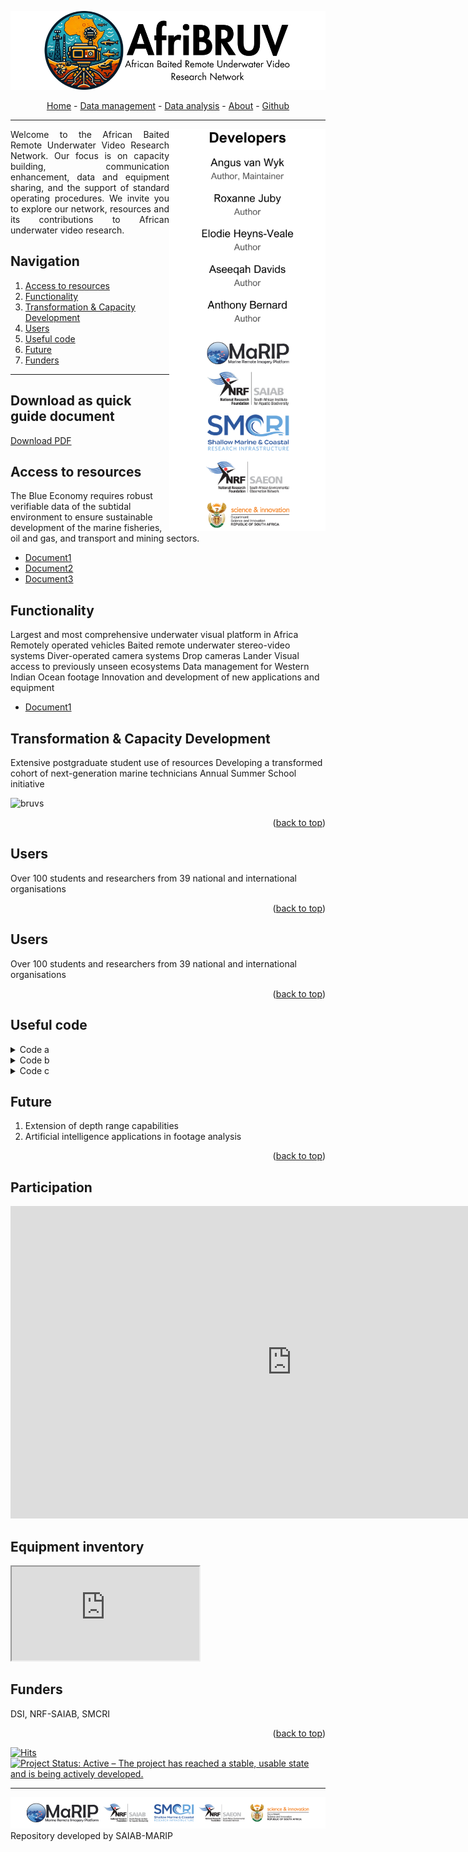 <a name="readme-top"></a>


![Mar-RIP](/assets/img/afribruv_250.png)

<!--
<a href="https://aimeos.org/">
    <img src="/assets/img/afribruv.png" alt="Logo" title="afribruv" align="center" height="300" />
</a>
-->



<div align="center">
<a href="https://afribruv.github.io/">Home</a> - 
<a href="https://nrf-saiab-marip.github.io/Data-management/">Data management</a> - 
<a href="https://afribruv.github.io/about/">Data analysis</a> - 
<a href="https://afribruv.github.io/about/">About</a> - 
<a href="https://github.com/AfriBRUV/afribruv.github.io">Github</a>
</div>


---

<img align="right" alt="GIF" src="/assets/img/developers_2.png" width="250" />

<p align="justify"> 
Welcome to the African Baited Remote Underwater Video Research Network. Our focus is on capacity building, communication enhancement, data and equipment sharing, and the support of standard operating procedures. We invite you to explore our network, resources and its contributions to African underwater video research.
</p>

## Navigation 

1. [Access to resources](https://afribruv.github.io/#access_to_resources)
2. [Functionality](https://nrf-saiab-marip.github.io/#functionality)
3. [Transformation & Capacity Development](https://nrf-saiab-marip.github.io/#transformation--capacity-development)
4. [Users](https://nrf-saiab-marip.github.io/#users)
5. [Useful code](https://nrf-saiab-marip.github.io/#useful-code)
6. [Future](https://nrf-saiab-marip.github.io/#future)
7. [Funders](https://nrf-saiab-marip.github.io/#funders)

***
## Download as quick guide document

[Download PDF](https://github.com/AfriBRUV/afribruv.github.io/blob/117e5299cc041db2ece1c0af3063c60f657abfd9/assets/NRF-SAIAB-MARIP.pdf)


## Access to resources

The Blue Economy requires robust verifiable data of the subtidal environment to ensure sustainable development of the marine fisheries, oil and gas, and transport and mining sectors.

- [Document1](https://github.com/GlobalArchiveManual/CheckEM/blob/d080bfcdda1462d5d5838a217f45ebf07656aba4/Manuals/CheckEM_user_guide.pdf)
- [Document2](https://github.com/GlobalArchiveManual/CheckEM/blob/d080bfcdda1462d5d5838a217f45ebf07656aba4/Manuals/CheckEM_user_guide.pdf)
- [Document3](https://github.com/AfriBRUV/afribruv.github.io/blob/95c63abab6b1cf301523b2bfddcad01666158a4c/assets/img/LangloisGoetzeetal.2020.pdf)


## Functionality
Largest and most comprehensive underwater visual platform in Africa
Remotely operated vehicles
Baited remote underwater stereo-video systems
Diver-operated camera systems
Drop cameras
Lander
Visual access to previously unseen ecosystems
Data management for Western Indian Ocean footage
Innovation and development of new applications and equipment
    
- [Document1](https://github.com/GlobalArchiveManual/CheckEM/blob/d080bfcdda1462d5d5838a217f45ebf07656aba4/Manuals/CheckEM_user_guide.pdf)

## Transformation & Capacity Development
Extensive postgraduate student use of resources
Developing a transformed cohort of next-generation marine technicians
Annual Summer School initiative

![bruvs](/assets/img/bruvs_infographic.png)

<p align="right">(<a href="#readme-top">back to top</a>)</p>

## Users
Over 100 students and researchers from 39 national and international organisations

<p align="right">(<a href="#readme-top">back to top</a>)</p>

## Users

Over 100 students and researchers from 39 national and international organisations

<p align="right">(<a href="#readme-top">back to top</a>)</p>

## Useful code

<details>
<summary>Code a</summary>
<pre>
    {
  "firstName": "John",
  "lastName": "Smith",
  "age": 25
}
</pre>
</details>

<details>
<summary>Code b</summary>
<pre>
    {
  "firstName": "John",
  "lastName": "Smith",
  "age": 25
}
</pre>
</details>

<details>
<summary>Code c</summary>
<pre>
    {
  "firstName": "John",
  "lastName": "Smith",
  "age": 25
}
</pre>
</details>

## Future

1. Extension of depth range capabilities
2. Artificial intelligence applications in footage analysis 

<p align="right">(<a href="#readme-top">back to top</a>)</p>

## Participation

<iframe src="https://docs.google.com/forms/d/e/1FAIpQLSfcXkjHlc05nra9X3uBoK1dx2PHfl0xHSI6fsyf9gTN88o0dg/viewform?embedded=true" width="900" height="500" frameborder="0" marginheight="0" marginwidth="0">Loading…</iframe>

## Equipment inventory
<iframe src="https://docs.google.com/spreadsheets/d/e/2PACX-1vQrDvhEAeNuuxH4-etqMSVqCf4PES480ynvWEyr986CPv_jZwXol3kK3MGrKJMRQgwK5lZf-tjjR7SK/pubhtml?gid=0&amp;single=true&amp;widget=true&amp;headers=false"></iframe>

## Funders
DSI, NRF-SAIAB, SMCRI

<p align="right">(<a href="#readme-top">back to top</a>)</p>

[![Hits](https://hits.seeyoufarm.com/api/count/incr/badge.svg?url=https%3A%2F%2Fafribruv.github.io&count_bg=%2379C83D&title_bg=%23555555&icon=&icon_color=%23E7E7E7&title=Page+views&edge_flat=false)](https://hits.seeyoufarm.com) 
[![Project Status: Active – The project has reached a stable, usable state and is being actively developed.](https://www.repostatus.org/badges/latest/active.svg)](https://www.repostatus.org/#active)

---
![Mar-RIP](/assets/img/afribruv_footer_2.png)
Repository developed by SAIAB-MARIP






<!--
<img src="/assets/img/Footer.png" alt="Footer" title="footer" align="center"/>
-->
